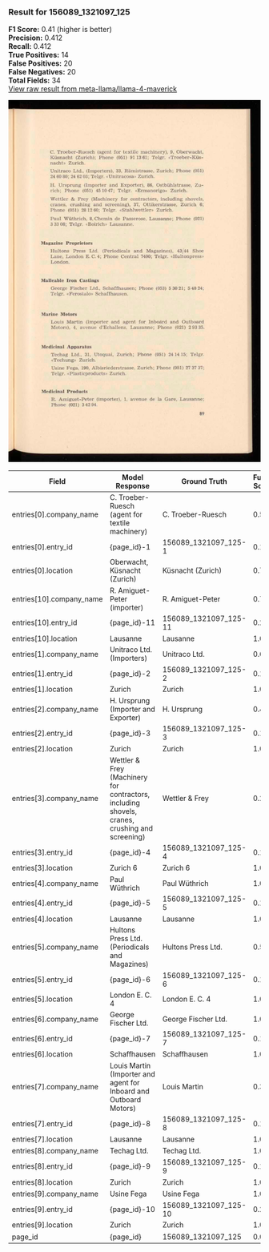### Result for 156089_1321097_125
**F1 Score:** 0.41 (higher is better)<br>**Precision:** 0.412<br>**Recall:** 0.412<br>**True Positives:** 14<br>**False Positives:** 20<br>**False Negatives:** 20<br>**Total Fields:** 34<br>[View raw result from meta-llama/llama-4-maverick](https://github.com/RISE-UNIBAS/humanities_data_benchmark/blob/main/results/2025-10-28/T0395/request_T0395_156089_1321097_125.json)

<img src="https://github.com/RISE-UNIBAS/humanities_data_benchmark/blob/main/benchmarks/company_lists/images/156089_1321097_125.jpg?raw=true" alt="156089_1321097_125" width="600px">

| Field | Model Response | Ground Truth | Fuzzy Score | Match |
|-------|----------------|--------------|-------------|-------|
| entries[0].company_name | C. Troeber-Ruesch (agent for textile machinery) | C. Troeber-Ruesch | 0.531 | ❌ |
| entries[0].entry_id | {page_id}-1 | 156089_1321097_125-1 | 0.194 | ❌ |
| entries[0].location | Oberwacht, Küsnacht (Zurich) | Küsnacht (Zurich) | 0.756 | ❌ |
| entries[10].company_name | R. Amiguet-Peter (importer) | R. Amiguet-Peter | 0.744 | ❌ |
| entries[10].entry_id | {page_id}-11 | 156089_1321097_125-11 | 0.242 | ❌ |
| entries[10].location | Lausanne | Lausanne | 1.000 | ✅ |
| entries[1].company_name | Unitraco Ltd. (Importers) | Unitraco Ltd. | 0.684 | ❌ |
| entries[1].entry_id | {page_id}-2 | 156089_1321097_125-2 | 0.194 | ❌ |
| entries[1].location | Zurich | Zurich | 1.000 | ✅ |
| entries[2].company_name | H. Ursprung (Importer and Exporter) | H. Ursprung | 0.478 | ❌ |
| entries[2].entry_id | {page_id}-3 | 156089_1321097_125-3 | 0.194 | ❌ |
| entries[2].location | Zurich | Zurich | 1.000 | ✅ |
| entries[3].company_name | Wettler & Frey (Machinery for contractors, including shovels, cranes, crushing and screening) | Wettler & Frey | 0.262 | ❌ |
| entries[3].entry_id | {page_id}-4 | 156089_1321097_125-4 | 0.194 | ❌ |
| entries[3].location | Zurich 6 | Zurich 6 | 1.000 | ✅ |
| entries[4].company_name | Paul Wüthrich | Paul Wüthrich | 1.000 | ✅ |
| entries[4].entry_id | {page_id}-5 | 156089_1321097_125-5 | 0.194 | ❌ |
| entries[4].location | Lausanne | Lausanne | 1.000 | ✅ |
| entries[5].company_name | Hultons Press Ltd. (Periodicals and Magazines) | Hultons Press Ltd. | 0.562 | ❌ |
| entries[5].entry_id | {page_id}-6 | 156089_1321097_125-6 | 0.194 | ❌ |
| entries[5].location | London E. C. 4 | London E. C. 4 | 1.000 | ✅ |
| entries[6].company_name | George Fischer Ltd. | George Fischer Ltd. | 1.000 | ✅ |
| entries[6].entry_id | {page_id}-7 | 156089_1321097_125-7 | 0.194 | ❌ |
| entries[6].location | Schaffhausen | Schaffhausen | 1.000 | ✅ |
| entries[7].company_name | Louis Martin (Importer and agent for Inboard and Outboard Motors) | Louis Martin | 0.312 | ❌ |
| entries[7].entry_id | {page_id}-8 | 156089_1321097_125-8 | 0.194 | ❌ |
| entries[7].location | Lausanne | Lausanne | 1.000 | ✅ |
| entries[8].company_name | Techag Ltd. | Techag Ltd. | 1.000 | ✅ |
| entries[8].entry_id | {page_id}-9 | 156089_1321097_125-9 | 0.194 | ❌ |
| entries[8].location | Zurich | Zurich | 1.000 | ✅ |
| entries[9].company_name | Usine Fega | Usine Fega | 1.000 | ✅ |
| entries[9].entry_id | {page_id}-10 | 156089_1321097_125-10 | 0.242 | ❌ |
| entries[9].location | Zurich | Zurich | 1.000 | ✅ |
| page_id | {page_id} | 156089_1321097_125 | 0.074 | ❌ |
